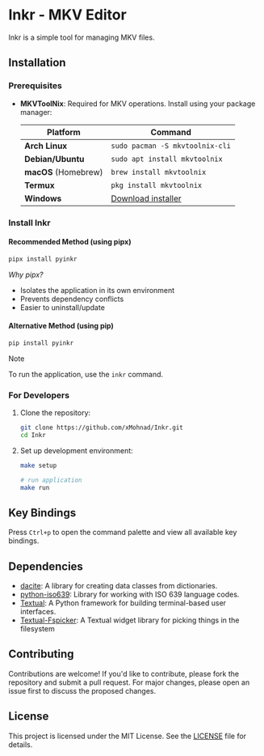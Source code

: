 # Inkr - MKV Editor

Inkr is a simple tool for managing MKV files.

## Installation

### Prerequisites

- **MKVToolNix**: Required for MKV operations. Install using your package manager:

  | Platform             | Command                                                                  |
  | -------------------- | ------------------------------------------------------------------------ |
  | **Arch Linux**       | `sudo pacman -S mkvtoolnix-cli`                                          |
  | **Debian/Ubuntu**    | `sudo apt install mkvtoolnix`                                            |
  | **macOS** (Homebrew) | `brew install mkvtoolnix`                                                |
  | **Termux**           | `pkg install mkvtoolnix`                                                 |
  | **Windows**          | [Download installer](https://mkvtoolnix.download/downloads.html#windows) |

### Install Inkr

#### Recommended Method (using pipx)

```bash
pipx install pyinkr
```

_Why pipx?_

- Isolates the application in its own environment
- Prevents dependency conflicts
- Easier to uninstall/update

#### Alternative Method (using pip)

```bash
pip install pyinkr
```

> [!NOTE]
> To run the application, use the `inkr` command.

### For Developers

1. Clone the repository:

   ```bash
   git clone https://github.com/xMohnad/Inkr.git
   cd Inkr
   ```

1. Set up development environment:

   ```bash
   make setup

   # run application
   make run
   ```

## Key Bindings

Press `Ctrl+p` to open the command palette
and view all available key bindings.

## Dependencies

- [dacite](https://pypi.org/project/dacite/): A library for creating data classes from dictionaries.
- [python-iso639](https://github.com/jacksonllee/iso639): Library for working with ISO 639 language codes.
- [Textual](https://textual.textualize.io/): A Python framework for building terminal-based user interfaces.
- [Textual-Fspicker](https://github.com/davep/textual-fspicker): A Textual widget library for picking things in the filesystem

## Contributing

Contributions are welcome! If you'd like to contribute, please fork the repository and submit a pull request. For major changes, please open an issue first to discuss the proposed changes.

## License

This project is licensed under the MIT License. See the [LICENSE](LICENSE) file for details.

